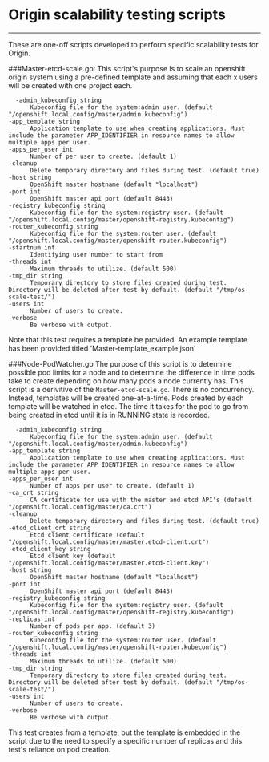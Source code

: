 # Origin scalability testing scripts
-----
These are one-off scripts developed to perform specific scalability tests for Origin.

###Master-etcd-scale.go:
  This script's purpose is to scale an openshift origin system using a pre-defined template and assuming that each x users will be created with one project each. 
  ```
    -admin_kubeconfig string
    	Kubeconfig file for the system:admin user. (default "/openshift.local.config/master/admin.kubeconfig")
  -app_template string
    	Application template to use when creating applications. Must include the parameter APP_IDENTIFIER in resource names to allow multiple apps per user.
  -apps_per_user int
    	Number of per user to create. (default 1)
  -cleanup
    	Delete temporary directory and files during test. (default true)
  -host string
    	OpenShift master hostname (default "localhost")
  -port int
    	OpenShift master api port (default 8443)
  -registry_kubeconfig string
    	Kubeconfig file for the system:registry user. (default "/openshift.local.config/master/openshift-registry.kubeconfig")
  -router_kubeconfig string
    	Kubeconfig file for the system:router user. (default "/openshift.local.config/master/openshift-router.kubeconfig")
  -startnum int
    	Identifying user number to start from
  -threads int
    	Maximum threads to utilize. (default 500)
  -tmp_dir string
    	Temporary directory to store files created during test. Directory will be deleted after test by default. (default "/tmp/os-scale-test/")
  -users int
    	Number of users to create.
  -verbose
    	Be verbose with output.
```

Note that this test requires a template be provided. An example template has been provided titled 'Master-template_example.json'


###Node-PodWatcher.go
  The purpose of this script is to determine possible pod limits for a node and to determine the difference in time pods take to create depending on how many pods a node currently has. This script is a derivitive of the `Master-etcd-scale.go`. There is no concurrency. Instead, templates will be created one-at-a-time. Pods created by each template will be watched in etcd. The time it takes for the pod to go from being created in etcd until it is in RUNNING state is recorded. 
  ```
    -admin_kubeconfig string
    	Kubeconfig file for the system:admin user. (default "/openshift.local.config/master/admin.kubeconfig")
  -app_template string
    	Application template to use when creating applications. Must include the parameter APP_IDENTIFIER in resource names to allow multiple apps per user.
  -apps_per_user int
    	Number of apps per user to create. (default 1)
  -ca_crt string
    	CA certificate for use with the master and etcd API's (default "/openshift.local.config/master/ca.crt")
  -cleanup
    	Delete temporary directory and files during test. (default true)
  -etcd_client_crt string
    	Etcd client certificate (default "/openshift.local.config/master/master.etcd-client.crt")
  -etcd_client_key string
    	Etcd client key (default "/openshift.local.config/master/master.etcd-client.key")
  -host string
    	OpenShift master hostname (default "localhost")
  -port int
    	OpenShift master api port (default 8443)
  -registry_kubeconfig string
    	Kubeconfig file for the system:registry user. (default "/openshift.local.config/master/openshift-registry.kubeconfig")
  -replicas int
    	Number of pods per app. (default 3)
  -router_kubeconfig string
    	Kubeconfig file for the system:router user. (default "/openshift.local.config/master/openshift-router.kubeconfig")
  -threads int
    	Maximum threads to utilize. (default 500)
  -tmp_dir string
    	Temporary directory to store files created during test. Directory will be deleted after test by default. (default "/tmp/os-scale-test/")
  -users int
    	Number of users to create.
  -verbose
    	Be verbose with output.
  ```

This test creates from a template, but the template is embedded in the script due to the need to specify a specific number of replicas and this test's reliance on pod creation.
